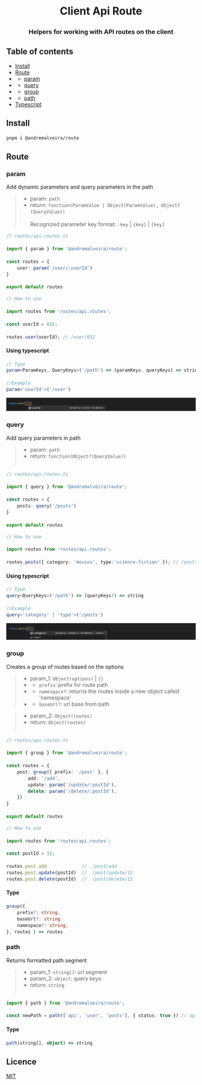 
# <p align="center">Client Api Route</p>
### <p align="center">Helpers for working with API routes on the client</p>


## Table of contents

- [Install](#install)
- [Route](#route)
- - [param](#param)
- - [query](#query)
- - [group](#group)
- - [path](#path)
- [Typescript](#typescript)


## Install
```bash
pnpm i @andremalveira/route
```

## Route

### param
Add dynamic parameters and query parameters in the path

>  - param: `path`
>  - return: `function(ParamValue | Object(ParamValue), Object?(QueryValue))` <br/> <br/>
> Recognized parameter key format: `:key` | `{key}` | `[key]`

```ts
// routes/api.routes.ts

import { param } from '@andremalveira/route';

const routes = {
    user: param('/user/:userId')
}

export default routes
```

```ts
// How to use

import routes from 'routes/api.routes';

const userId = 032;

routes.user(userId); // /user/032
```

#### Using typescript 

```ts
// Type
param<ParamKeys, QueryKeys>('/path') => (paramKeys, queryKeys) => string

//Example 
param<'userId'>('/user')
```
![using-typescript-for-params-type.png](public/img/using-typescript-for-params-type.png)

### query
Add query parameters in path

>  - param: `path`
>  - return: `function(Object?(QueryValue))` <br/> <br/>

```ts
// routes/api.routes.ts

import { query } from '@andremalveira/route';

const routes = {
    posts: query('/posts')
}

export default routes
```

```ts
// How to use

import routes from 'routes/api.routes';

routes.posts({ category: 'movies', type:'science-fiction' }); // /posts?category=movies&type=science-fiction
```

#### Using typescript 

```ts
// Type
query<QueryKeys>('/path') => (queryKeys?) => string

//Example 
query<'category' | 'type'>('/posts')
```
![using-typescript-for-query-type.png](public/img/using-typescript-for-query-type.png)

### group
Creates a group of routes based on the options

> - param_1: `Object(options)` | `{}`
> - -  `prefix`: prefix for route path
> - -  `namespace?`: returns the routes inside a new object called 'namespace'
> - -  `baseUrl?`: url base from path

> - param_2: `Object(routes)`
> - return: `Object(routes)` <br/> <br/>

```ts
// routes/api.routes.ts

import { group } from '@andremalveira/route';

const routes = {
    post: group({ prefix: '/post' }, {
        add: '/add',
        update: param('/update/:postId'),
        delete: param('/delete/:postId'),
    })
}

export default routes
```

```ts
// How to use

import routes from 'routes/api.routes';

const postId = 12;

routes.post.add             //  /post/add
routes.post.update(postId)  //  /post/update/12
routes.post.delete(postId)  //  /post/delete/12
```

#### Type 

```ts
group({ 
    prefix?: string, 
    baseUrl?: string
    namespace?: string,
}, routes ) => routes
```

### path
Returns formatted path segment
> - param_1: `string[]`: url segment
> - param_2: `object`: query keys
> - return: `string` <br/> <br/>

```ts
import { path } from '@andremalveira/route';

const newPath = path(['api', 'user', 'posts'], { status: true }) // api/user/posts?status=true
```

#### Type 

```ts
path(string[], object) => string
```

## Licence 
[MIT]()

